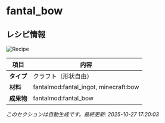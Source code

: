 # fantal_bow



<!-- 🔄 自動生成: 編集しないでください -->

## レシピ情報

![Recipe](../../recipe_images/items/fantal_bow.png)

| 項目 | 内容 |
|---|---|
| **タイプ** | クラフト（形状自由） |
| **材料** | fantalmod:fantal_ingot, minecraft:bow |
| **成果物** | fantalmod:fantal_bow |

_このセクションは自動生成です。最終更新: 2025-10-27 17:20:03_
<!-- /🔄 自動生成 -->
